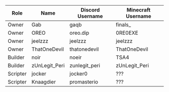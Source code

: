 | Role     | Name          | Discord Username | Minecraft Username |
| -------- | ------------- | ---------------- | ------------------ |
| Owner    | Gab           | gaqb             | finals\_           |
| Owner    | OREO          | oreo.dip         | 0RE0EXE            |
| Owner    | jeelzzz       | jeelzzz          | jeelzzz            |
| Owner    | ThatOneDevil  | thatonedevil     | ThatOneDevil       |
| Builder  | noir          | noeir            | TSA4               |
| Builder  | zUnLegit_Peri | zunlegit_peri    | zUnLegit_Peri      |
| Scripter | jocker        | jocker0          | ???                |
| Scripter | Knaagdier     | promasterio      | ???                |
